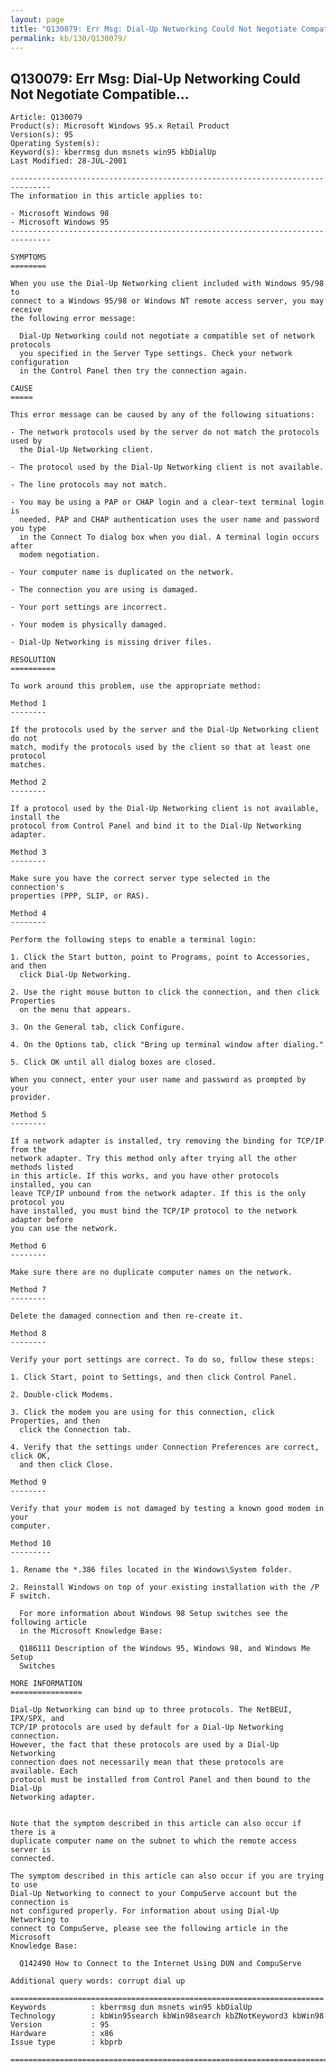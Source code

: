 ```yaml
---
layout: page
title: "Q130079: Err Msg: Dial-Up Networking Could Not Negotiate Compatible..."
permalink: kb/130/Q130079/
---
```


## Q130079: Err Msg: Dial-Up Networking Could Not Negotiate Compatible...

	Article: Q130079
	Product(s): Microsoft Windows 95.x Retail Product
	Version(s): 95
	Operating System(s): 
	Keyword(s): kberrmsg dun msnets win95 kbDialUp
	Last Modified: 28-JUL-2001
	
	-------------------------------------------------------------------------------
	The information in this article applies to:
	
	- Microsoft Windows 98 
	- Microsoft Windows 95 
	-------------------------------------------------------------------------------
	
	SYMPTOMS
	========
	
	When you use the Dial-Up Networking client included with Windows 95/98 to
	connect to a Windows 95/98 or Windows NT remote access server, you may receive
	the following error message:
	
	  Dial-Up Networking could not negotiate a compatible set of network protocols
	  you specified in the Server Type settings. Check your network configuration
	  in the Control Panel then try the connection again.
	
	CAUSE
	=====
	
	This error message can be caused by any of the following situations:
	
	- The network protocols used by the server do not match the protocols used by
	  the Dial-Up Networking client.
	
	- The protocol used by the Dial-Up Networking client is not available.
	
	- The line protocols may not match.
	
	- You may be using a PAP or CHAP login and a clear-text terminal login is
	  needed. PAP and CHAP authentication uses the user name and password you type
	  in the Connect To dialog box when you dial. A terminal login occurs after
	  modem negotiation.
	
	- Your computer name is duplicated on the network.
	
	- The connection you are using is damaged.
	
	- Your port settings are incorrect.
	
	- Your modem is physically damaged.
	
	- Dial-Up Networking is missing driver files.
	
	RESOLUTION
	==========
	
	To work around this problem, use the appropriate method:
	
	Method 1
	--------
	
	If the protocols used by the server and the Dial-Up Networking client do not
	match, modify the protocols used by the client so that at least one protocol
	matches.
	
	Method 2
	--------
	
	If a protocol used by the Dial-Up Networking client is not available, install the
	protocol from Control Panel and bind it to the Dial-Up Networking adapter.
	
	Method 3
	--------
	
	Make sure you have the correct server type selected in the connection's
	properties (PPP, SLIP, or RAS).
	
	Method 4
	--------
	
	Perform the following steps to enable a terminal login:
	
	1. Click the Start button, point to Programs, point to Accessories, and then
	  click Dial-Up Networking.
	
	2. Use the right mouse button to click the connection, and then click Properties
	  on the menu that appears.
	
	3. On the General tab, click Configure.
	
	4. On the Options tab, click "Bring up terminal window after dialing."
	
	5. Click OK until all dialog boxes are closed.
	
	When you connect, enter your user name and password as prompted by your
	provider.
	
	Method 5
	--------
	
	If a network adapter is installed, try removing the binding for TCP/IP from the
	network adapter. Try this method only after trying all the other methods listed
	in this article. If this works, and you have other protocols installed, you can
	leave TCP/IP unbound from the network adapter. If this is the only protocol you
	have installed, you must bind the TCP/IP protocol to the network adapter before
	you can use the network.
	
	Method 6
	--------
	
	Make sure there are no duplicate computer names on the network.
	
	Method 7
	--------
	
	Delete the damaged connection and then re-create it.
	
	Method 8
	--------
	
	Verify your port settings are correct. To do so, follow these steps:
	
	1. Click Start, point to Settings, and then click Control Panel.
	
	2. Double-click Modems.
	
	3. Click the modem you are using for this connection, click Properties, and then
	  click the Connection tab.
	
	4. Verify that the settings under Connection Preferences are correct, click OK,
	  and then click Close.
	
	Method 9
	--------
	
	Verify that your modem is not damaged by testing a known good modem in your
	computer.
	
	Method 10
	---------
	
	1. Rename the *.386 files located in the Windows\System folder.
	
	2. Reinstall Windows on top of your existing installation with the /P F switch.
	
	  For more information about Windows 98 Setup switches see the following article
	  in the Microsoft Knowledge Base:
	
	  Q186111 Description of the Windows 95, Windows 98, and Windows Me Setup
	  Switches
	
	MORE INFORMATION
	================
	
	Dial-Up Networking can bind up to three protocols. The NetBEUI, IPX/SPX, and
	TCP/IP protocols are used by default for a Dial-Up Networking connection.
	However, the fact that these protocols are used by a Dial-Up Networking
	connection does not necessarily mean that these protocols are available. Each
	protocol must be installed from Control Panel and then bound to the Dial-Up
	Networking adapter.
	
	
	Note that the symptom described in this article can also occur if there is a
	duplicate computer name on the subnet to which the remote access server is
	connected.
	
	The symptom described in this article can also occur if you are trying to use
	Dial-Up Networking to connect to your CompuServe account but the connection is
	not configured properly. For information about using Dial-Up Networking to
	connect to CompuServe, please see the following article in the Microsoft
	Knowledge Base:
	
	  Q142490 How to Connect to the Internet Using DUN and CompuServe
	
	Additional query words: corrupt dial up
	
	======================================================================
	Keywords          : kberrmsg dun msnets win95 kbDialUp 
	Technology        : kbWin95search kbWin98search kbZNotKeyword3 kbWin98
	Version           : 95
	Hardware          : x86
	Issue type        : kbprb
	
	=============================================================================
	
